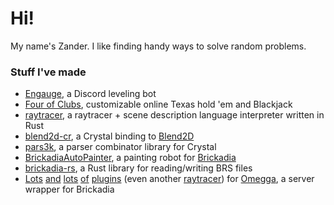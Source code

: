 # Hi!

My name's Zander. I like finding handy ways to solve random problems.

### Stuff I've made

* [Engauge](https://engau.ge/), a Discord leveling bot
* [Four of Clubs](https://4of.club/), customizable online Texas hold 'em and Blackjack
* [raytracer](https://github.com/voximity/raytracer), a raytracer + scene description language interpreter written in Rust
* [blend2d-cr](https://github.com/voximity/blend2d-cr), a Crystal binding to [Blend2D](https://blend2d.com/)
* [pars3k](https://github.com/voximity/pars3k), a parser combinator library for Crystal
* [BrickadiaAutoPainter](https://github.com/brickadia-community/BrickadiaAutoPainter), a painting robot for [Brickadia](https://brickadia.com/)
* [brickadia-rs](https://github.com/brickadia-community/brickadia-rs), a Rust library for reading/writing BRS files
* [Lots](https://github.com/voximity/omegga-teleports) [and](https://github.com/voximity/omegga-behind-you) [lots](https://github.com/voximity/omegga-behind-you) [of](https://github.com/voximity/omegga-hints) [plugins](https://github.com/voximity/omegga-mail) (even another [raytracer](https://github.com/voximity/omegga-raytracer-cr)) for [Omegga](https://github.com/brickadia-community/omegga), a server wrapper for Brickadia
